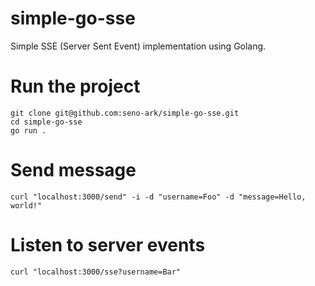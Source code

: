# simple-go-sse
Simple SSE (Server Sent Event) implementation using Golang.

# Run the project
```
git clone git@github.com:seno-ark/simple-go-sse.git
cd simple-go-sse
go run .
```

# Send message
```
curl "localhost:3000/send" -i -d "username=Foo" -d "message=Hello, world!"
```

# Listen to server events
```
curl "localhost:3000/sse?username=Bar"
```
